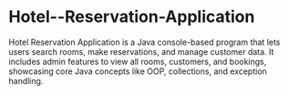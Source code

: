 # Hotel--Reservation-Application
Hotel Reservation Application is a Java console-based program that lets users search rooms, make reservations, and manage customer data. It includes admin features to view all rooms, customers, and bookings, showcasing core Java concepts like OOP, collections, and exception handling.
